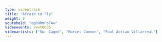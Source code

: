 ```yaml
---
type: videotrack
title: "Afraid to Fly"
weight: 9
youtubeId: "ogRHhmPoTAw"
videoevents: vevt0035
videoartists: ["Sun Caged", "Marcel Coenen", "Paul Adrian Villarreal"]
---
```

